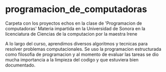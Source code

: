 # programacion_de_computadoras

Carpeta con los proyectos echos en la clase de 'Programacion de computadoras' 
Materia impartida en la Universidad de Sonora en la licenciatura de Ciencias de la computacion por la maestra Irene

A lo largo del curso, aprendimos diversos algoritmos y tecnicas para resolver problemas computacionales. Se uso la programacion estructurada como filosofia de programacion y al momento de evaluar las tareas se dio mucha importancia a la limpieza del codigo y que estuviera bien documentado.


